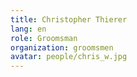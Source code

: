 ```yaml
---
title: Christopher Thierer
lang: en
role: Groomsman
organization: groomsmen
avatar: people/chris_w.jpg
---
```

